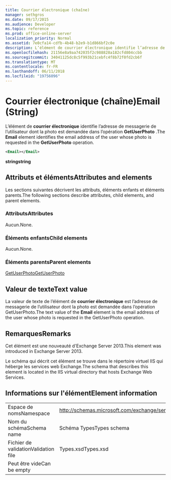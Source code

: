 ```yaml
---
title: Courrier électronique (chaîne)
manager: sethgros
ms.date: 09/17/2015
ms.audience: Developer
ms.topic: reference
ms.prod: office-online-server
localization_priority: Normal
ms.assetid: 7e0cfa14-cdfb-4b48-b2e9-b1d866bf2c0e
description: L’élément de courrier électronique identifie l’adresse de messagerie de l’utilisateur dont la photo est demandée dans l’opération GetUserPhoto.
ms.openlocfilehash: 21156e8a9aa742035f2c988828a182cfd804ccbb
ms.sourcegitcommit: 34041125dc8c5f993b21cebfc4f8b72f0fd2cb6f
ms.translationtype: MT
ms.contentlocale: fr-FR
ms.lasthandoff: 06/11/2018
ms.locfileid: "19756096"
---
```

# <a name="email-string"></a><span data-ttu-id="c7f4c-103">Courrier électronique (chaîne)</span><span class="sxs-lookup"><span data-stu-id="c7f4c-103">Email (String)</span></span>

<span data-ttu-id="c7f4c-104">L’élément de **courrier électronique** identifie l’adresse de messagerie de l’utilisateur dont la photo est demandée dans l’opération **GetUserPhoto** .</span><span class="sxs-lookup"><span data-stu-id="c7f4c-104">The **Email** element identifies the email address of the user whose photo is requested in the **GetUserPhoto** operation.</span></span> 
  
```XML
<Email></Email>
```

 <span data-ttu-id="c7f4c-105">**string**</span><span class="sxs-lookup"><span data-stu-id="c7f4c-105">**string**</span></span>
## <a name="attributes-and-elements"></a><span data-ttu-id="c7f4c-106">Attributs et éléments</span><span class="sxs-lookup"><span data-stu-id="c7f4c-106">Attributes and elements</span></span>

<span data-ttu-id="c7f4c-107">Les sections suivantes décrivent les attributs, éléments enfants et éléments parents.</span><span class="sxs-lookup"><span data-stu-id="c7f4c-107">The following sections describe attributes, child elements, and parent elements.</span></span>
  
### <a name="attributes"></a><span data-ttu-id="c7f4c-108">Attributs</span><span class="sxs-lookup"><span data-stu-id="c7f4c-108">Attributes</span></span>

<span data-ttu-id="c7f4c-109">Aucun.</span><span class="sxs-lookup"><span data-stu-id="c7f4c-109">None.</span></span>
  
### <a name="child-elements"></a><span data-ttu-id="c7f4c-110">Éléments enfants</span><span class="sxs-lookup"><span data-stu-id="c7f4c-110">Child elements</span></span>

<span data-ttu-id="c7f4c-111">Aucun.</span><span class="sxs-lookup"><span data-stu-id="c7f4c-111">None.</span></span>
  
### <a name="parent-elements"></a><span data-ttu-id="c7f4c-112">Éléments parents</span><span class="sxs-lookup"><span data-stu-id="c7f4c-112">Parent elements</span></span>

[<span data-ttu-id="c7f4c-113">GetUserPhoto</span><span class="sxs-lookup"><span data-stu-id="c7f4c-113">GetUserPhoto</span></span>](getuserphoto.md)
  
## <a name="text-value"></a><span data-ttu-id="c7f4c-114">Valeur de texte</span><span class="sxs-lookup"><span data-stu-id="c7f4c-114">Text value</span></span>

<span data-ttu-id="c7f4c-115">La valeur de texte de l’élément de **courrier électronique** est l’adresse de messagerie de l’utilisateur dont la photo est demandée dans l’opération GetUserPhoto.</span><span class="sxs-lookup"><span data-stu-id="c7f4c-115">The text value of the **Email** element is the email address of the user whose photo is requested in the GetUserPhoto operation.</span></span> 
  
## <a name="remarks"></a><span data-ttu-id="c7f4c-116">Remarques</span><span class="sxs-lookup"><span data-stu-id="c7f4c-116">Remarks</span></span>

<span data-ttu-id="c7f4c-117">Cet élément est une nouveauté d'Exchange Server 2013.</span><span class="sxs-lookup"><span data-stu-id="c7f4c-117">This element was introduced in Exchange Server 2013.</span></span>
  
<span data-ttu-id="c7f4c-118">Le schéma qui décrit cet élément se trouve dans le répertoire virtuel IIS qui héberge les services web Exchange.</span><span class="sxs-lookup"><span data-stu-id="c7f4c-118">The schema that describes this element is located in the IIS virtual directory that hosts Exchange Web Services.</span></span>
  
## <a name="element-information"></a><span data-ttu-id="c7f4c-119">Informations sur l'élément</span><span class="sxs-lookup"><span data-stu-id="c7f4c-119">Element information</span></span>

|||
|:-----|:-----|
|<span data-ttu-id="c7f4c-120">Espace de noms</span><span class="sxs-lookup"><span data-stu-id="c7f4c-120">Namespace</span></span>  <br/> |http://schemas.microsoft.com/exchange/services/2006/types  <br/> |
|<span data-ttu-id="c7f4c-121">Nom du schéma</span><span class="sxs-lookup"><span data-stu-id="c7f4c-121">Schema name</span></span>  <br/> |<span data-ttu-id="c7f4c-122">Schéma Types</span><span class="sxs-lookup"><span data-stu-id="c7f4c-122">Types schema</span></span>  <br/> |
|<span data-ttu-id="c7f4c-123">Fichier de validation</span><span class="sxs-lookup"><span data-stu-id="c7f4c-123">Validation file</span></span>  <br/> |<span data-ttu-id="c7f4c-124">Types.xsd</span><span class="sxs-lookup"><span data-stu-id="c7f4c-124">Types.xsd</span></span>  <br/> |
|<span data-ttu-id="c7f4c-125">Peut être vide</span><span class="sxs-lookup"><span data-stu-id="c7f4c-125">Can be empty</span></span>  <br/> ||
   

